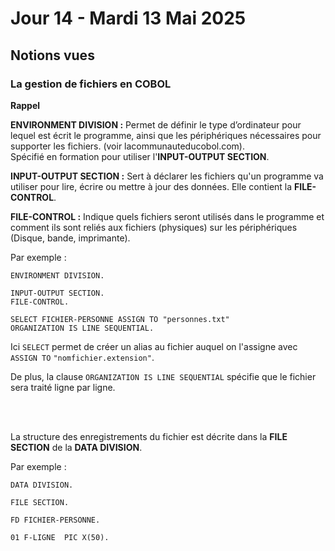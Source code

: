# Jour 14 - Mardi 13 Mai 2025

## Notions vues

### La gestion de fichiers en COBOL

**Rappel**

**ENVIRONMENT DIVISION :**
Permet de définir le type d’ordinateur pour lequel est écrit le programme, ainsi que les périphériques nécessaires pour supporter les fichiers. (voir lacommunauteducobol.com).     
Spécifié en formation pour utiliser l'**INPUT-OUTPUT SECTION**.     

**INPUT-OUTPUT SECTION :** Sert à déclarer les fichiers qu'un programme va utiliser pour lire, écrire ou mettre à jour des données. Elle contient la **FILE-CONTROL**.


**FILE-CONTROL :** Indique quels fichiers seront utilisés dans le programme et comment ils sont reliés aux fichiers (physiques) sur les périphériques (Disque, bande, imprimante).  

Par exemple : 

```cobol
ENVIRONMENT DIVISION.

INPUT-OUTPUT SECTION.
FILE-CONTROL.

SELECT FICHIER-PERSONNE ASSIGN TO "personnes.txt"
ORGANIZATION IS LINE SEQUENTIAL.
```
Ici `SELECT` permet de créer un alias au fichier auquel on l'assigne avec `ASSIGN TO` `"nomfichier.extension"`.     

De plus, la clause `ORGANIZATION IS LINE SEQUENTIAL` spécifie que le fichier sera traité ligne par ligne.

<br><br/>

La structure des enregistrements du fichier est décrite dans la **FILE SECTION** de la **DATA DIVISION**.

Par exemple : 

```cobol
DATA DIVISION.

FILE SECTION.

FD FICHIER-PERSONNE.

01 F-LIGNE  PIC X(50).

```
